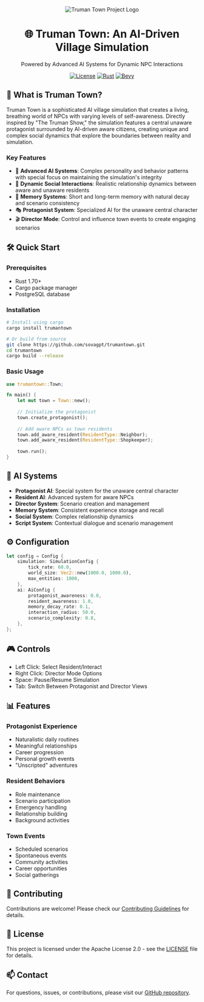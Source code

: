 <div align="center">
<img src="https://cdn.prod.website-files.com/6740d85c4e3daeef29a89470/67b387ef3a852cbd4180da68__cn9kq.gif" alt="Truman Town Project Logo"/>

# 🌐 Truman Town: An AI-Driven Village Simulation
<p>Powered by Advanced AI Systems for Dynamic NPC Interactions</p>

[![License](https://img.shields.io/badge/License-Apache_2.0-blue.svg)](https://opensource.org/licenses/Apache-2.0)
[![Rust](https://img.shields.io/badge/rust-1.70%2B-orange.svg)](https://www.rust-lang.org/)
[![Bevy](https://img.shields.io/badge/Bevy-0.12-yellow)](https://bevyengine.org/)
</div>

## 🚀 What is Truman Town?
Truman Town is a sophisticated AI village simulation that creates a living, breathing world of NPCs with varying levels of self-awareness. Directly inspired by "The Truman Show," the simulation features a central unaware protagonist surrounded by AI-driven aware citizens, creating unique and complex social dynamics that explore the boundaries between reality and simulation.

### Key Features
- 🧠 **Advanced AI Systems**: Complex personality and behavior patterns with special focus on maintaining the simulation's integrity
- 🤝 **Dynamic Social Interactions**: Realistic relationship dynamics between aware and unaware residents
- 💭 **Memory Systems**: Short and long-term memory with natural decay and scenario consistency
- 🎭 **Protagonist System**: Specialized AI for the unaware central character
- 🎬 **Director Mode**: Control and influence town events to create engaging scenarios

## 🛠️ Quick Start

### Prerequisites
- Rust 1.70+
- Cargo package manager
- PostgreSQL database

### Installation
```bash
# Install using cargo
cargo install trumantown

# Or build from source
git clone https://github.com/sovagpt/trumantown.git
cd trumantown
cargo build --release
```

### Basic Usage
```rust
use trumantown::Town;

fn main() {
    let mut town = Town::new();
    
    // Initialize the protagonist
    town.create_protagonist();
    
    // Add aware NPCs as town residents
    town.add_aware_resident(ResidentType::Neighbor);
    town.add_aware_resident(ResidentType::Shopkeeper);
    
    town.run();
}
```

## 🧠 AI Systems
- **Protagonist AI**: Special system for the unaware central character
- **Resident AI**: Advanced system for aware NPCs
- **Director System**: Scenario creation and management
- **Memory System**: Consistent experience storage and recall
- **Social System**: Complex relationship dynamics
- **Script System**: Contextual dialogue and scenario management

## ⚙️ Configuration
```rust
let config = Config {
    simulation: SimulationConfig {
        tick_rate: 60.0,
        world_size: Vec2::new(1000.0, 1000.0),
        max_entities: 1000,
    },
    ai: AiConfig {
        protagonist_awareness: 0.0,
        resident_awareness: 1.0,
        memory_decay_rate: 0.1,
        interaction_radius: 50.0,
        scenario_complexity: 0.8,
    },
};
```

## 🎮 Controls
- Left Click: Select Resident/Interact
- Right Click: Director Mode Options
- Space: Pause/Resume Simulation
- Tab: Switch Between Protagonist and Director Views

## 📊 Features

### Protagonist Experience
- Naturalistic daily routines
- Meaningful relationships
- Career progression
- Personal growth events
- "Unscripted" adventures

### Resident Behaviors
- Role maintenance
- Scenario participation
- Emergency handling
- Relationship building
- Background activities

### Town Events
- Scheduled scenarios
- Spontaneous events
- Community activities
- Career opportunities
- Social gatherings

## 🤝 Contributing
Contributions are welcome! Please check our [Contributing Guidelines](CONTRIBUTING.md) for details.

## 📝 License
This project is licensed under the Apache License 2.0 - see the [LICENSE](LICENSE) file for details.

## 📫 Contact
For questions, issues, or contributions, please visit our [GitHub repository](https://github.com/sovagpt/trumantown).
